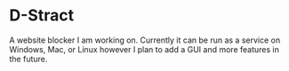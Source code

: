 # D-Stract
A website blocker I am working on. Currently it can be run as a service on Windows, Mac, or Linux however I plan to add a GUI and more features in the future.
